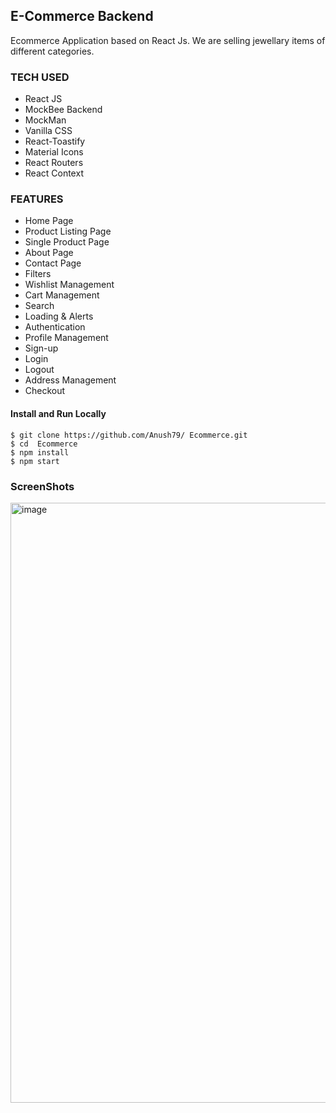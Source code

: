 ## E-Commerce Backend

Ecommerce Application based on React Js. We are selling jewellary items of different categories.

### TECH USED

- React JS
- MockBee Backend
- MockMan
- Vanilla CSS
- React-Toastify
- Material Icons
- React Routers
- React Context


### FEATURES
- Home Page
- Product Listing Page
- Single Product Page
- About Page
- Contact Page
- Filters 
- Wishlist Management
- Cart Management
- Search
- Loading & Alerts
- Authentication
- Profile Management
- Sign-up
- Login
- Logout
- Address Management
- Checkout

#### Install and Run Locally
``` 
$ git clone https://github.com/Anush79/ Ecommerce.git
$ cd  Ecommerce
$ npm install
$ npm start
```

### ScreenShots
<img width="960" alt="image" src="https://github.com/Anush79/ Ecommerce/assets/66175237/3159b570-5fbb-474b-a834-816d7910472f">

